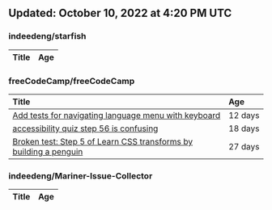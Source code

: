 ## Updated: October 10, 2022 at 4:20 PM UTC


### indeedeng/starfish
|**Title**|**Age**|
|:----|:----|


### freeCodeCamp/freeCodeCamp
|**Title**|**Age**|
|:----|:----|
|[Add tests for navigating language menu with keyboard](https://github.com/freeCodeCamp/freeCodeCamp/issues/47649)|12&nbsp;days|
|[accessibility quiz step 56 is confusing](https://github.com/freeCodeCamp/freeCodeCamp/issues/47588)|18&nbsp;days|
|[Broken test: Step 5 of Learn CSS transforms by building a penguin](https://github.com/freeCodeCamp/freeCodeCamp/issues/47513)|27&nbsp;days|


### indeedeng/Mariner-Issue-Collector
|**Title**|**Age**|
|:----|:----|